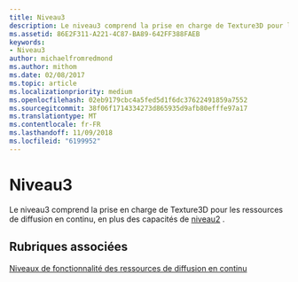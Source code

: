 ```yaml
---
title: Niveau3
description: Le niveau3 comprend la prise en charge de Texture3D pour les ressources de diffusion en continu, en plus des capacités de niveau2.
ms.assetid: 86E2F311-A221-4C87-BA89-642FF388FAEB
keywords:
- Niveau3
author: michaelfromredmond
ms.author: mithom
ms.date: 02/08/2017
ms.topic: article
ms.localizationpriority: medium
ms.openlocfilehash: 02eb9179cbc4a5fed5d1f6dc37622491859a7552
ms.sourcegitcommit: 38f06f1714334273d865935d9afb80efffe97a17
ms.translationtype: MT
ms.contentlocale: fr-FR
ms.lasthandoff: 11/09/2018
ms.locfileid: "6199952"
---
```

# <a name="tier-3"></a>Niveau3


Le niveau3 comprend la prise en charge de Texture3D pour les ressources de diffusion en continu, en plus des capacités de [niveau2](tier-2.md) .

## <a name="span-idrelated-topicsspanrelated-topics"></a><span id="related-topics"></span>Rubriques associées


[Niveaux de fonctionnalité des ressources de diffusion en continu](streaming-resources-features-tiers.md)

 

 




